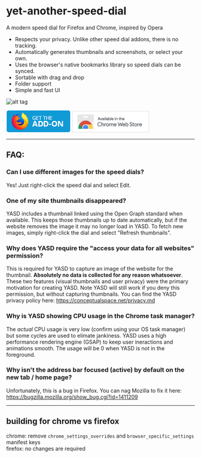 # yet-another-speed-dial

A modern speed dial for Firefox and Chrome, inspired by Opera

- Respects your privacy. Unlike other speed dial addons, there is no tracking.
- Automatically generates thumbnails and screenshots, or select your own.
- Uses the browser's native bookmarks library so speed dials can be synced.
- Sortable with drag and drop
- Folder support
- Simple and fast UI

![alt tag](https://github.com/conceptualspace/yet-another-speed-dial/raw/master/assets/screenshot.png)


<a href='https://addons.mozilla.org/en-US/firefox/addon/yet-another-speed-dial/'><img alt='Get it for Firefox' src='https://github.com/conceptualspace/nightlight/raw/master/assets/ff-badge.png'/></a> <a href='https://chrome.google.com/webstore/detail/yet-another-speed-dial/imohnlganmafcmidafklgkgfgaagiohn'><img alt='Get it for Chrome' src='https://github.com/conceptualspace/nightlight/raw/master/assets/chrome-badge.png'/></a>

---

## FAQ:

### Can I use different images for the speed dials?
Yes! Just right-click the speed dial and select Edit.

### One of my site thumbnails disappeared?
YASD includes a thumbnail linked using the Open Graph standard when available. This keeps those thumbnails up to date automatically, but if the website removes the image it may no longer load in YASD. To fetch new images, simply right-click the dial and select "Refresh thumbnails".

### Why does YASD require the "access your data for all websites" permission?
This is required for YASD to capture an image of the website for the thumbnail. **Absolutely no data is collected for any reason whatsoever**. These two features (visual thumbnails and user privacy) were the primary motivation for creating YASD. Note YASD will still work if you deny this permission, but without capturing thumbnails. You can find the YASD privacy policy here: https://conceptualspace.net/privacy.md

### Why is YASD showing CPU usage in the Chrome task manager?
The *actual* CPU usage is very low (confirm using your OS task manager) but some cycles are used to elimate jankiness. YASD uses a high performance rendering engine (GSAP) to keep user ineractions and animations smooth. The usage will be 0 when YASD is not in the foreground.

### Why isn't the address bar focused (active) by default on the new tab / home page?
Unfortunately, this is a bug in Firefox. You can nag Mozilla to fix it here: https://bugzilla.mozilla.org/show_bug.cgi?id=1411209

---

## building for chrome vs firefox

chrome: remove `chrome_settings_overrides` and `browser_specific_settings` manifest keys  
firefox: no changes are required
